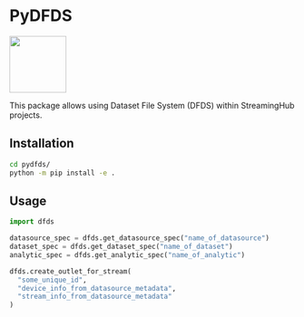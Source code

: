 # PyDFDS

<img src="https://i.imgur.com/xSieE3V.png" height="100px">

This package allows using Dataset File System (DFDS) within StreamingHub projects.

## Installation

```bash
cd pydfds/
python -m pip install -e .
```

## Usage

```python
import dfds

datasource_spec = dfds.get_datasource_spec("name_of_datasource")
dataset_spec = dfds.get_dataset_spec("name_of_dataset")
analytic_spec = dfds.get_analytic_spec("name_of_analytic")

dfds.create_outlet_for_stream(
  "some_unique_id",
  "device_info_from_datasource_metadata",
  "stream_info_from_datasource_metadata"
)
```